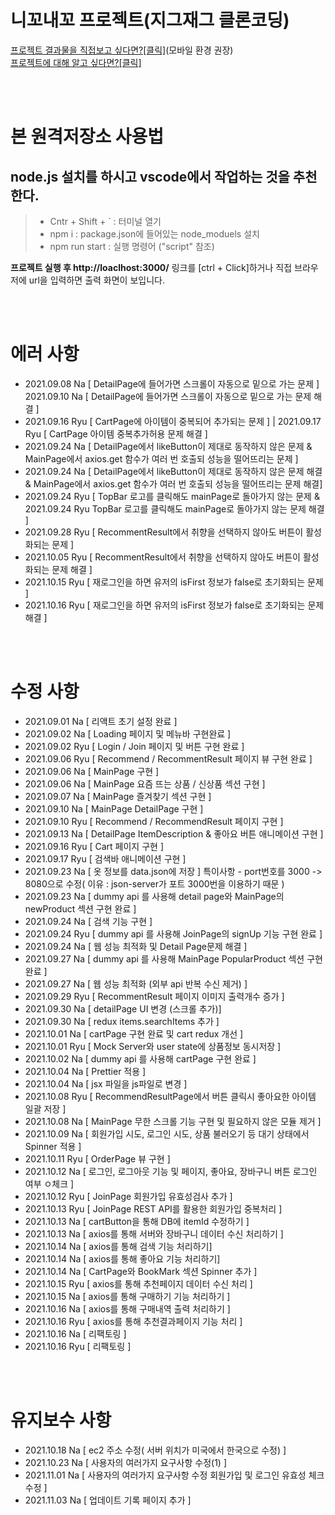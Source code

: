 # 니꼬내꼬 프로젝트(지그재그 클론코딩)

[프로젝트 결과물을 직접보고 싶다면?[클릭]]()(모바일 환경 권장)<br>
[프로젝트에 대해 알고 싶다면?[클릭]](https://grey-fairy-603.notion.site/1cab68a68dbe42308935d70d4a08e0bb)

<br>
<br>

# 본 원격저장소 사용법

## node.js 설치를 하시고 vscode에서 작업하는 것을 추천한다.

> - Cntr + Shift + ` : 터미널 열기
> - npm i : package.json에 들어있는 node_moduels 설치
> - npm run start : 실행 명령어 ("script" 참조)

**프로젝트 실행 후 http://loaclhost:3000/** 링크를 [ctrl + Click]하거나 직접 브라우저에 url을 입력하면 출력 화면이 보입니다.

<br>
<br>

# 에러 사항

- 2021.09.08 Na [ DetailPage에 들어가면 스크롤이 자동으로 밑으로 가는 문제 ] 2021.09.10 Na [ DetailPage에 들어가면 스크롤이 자동으로 밑으로 가는 문제 해결 ]
- 2021.09.16 Ryu [ CartPage에 아이템이 중복되어 추가되는 문제 ] | 2021.09.17 Ryu [ CartPage 아이템 중복추가허용 문제 해결 ]
- 2021.09.24 Na [ DetailPage에서 likeButton이 제대로 동작하지 않은 문제 & MainPage에서 axios.get 함수가 여러 번 호출되 성능을 떨어뜨리는 문제 ]
- 2021.09.24 Na [ DetailPage에서 likeButton이 제대로 동작하지 않은 문제 해결 & MainPage에서 axios.get 함수가 여러 번 호출되 성능을 떨어뜨리는 문제 해결]
- 2021.09.24 Ryu [ TopBar 로고를 클릭해도 mainPage로 돌아가지 않는 문제 & 2021.09.24 Ryu TopBar 로고를 클릭해도 mainPage로 돌아가지 않는 문제 해결 ]
- 2021.09.28 Ryu [ RecommentResult에서 취향을 선택하지 않아도 버튼이 활성화되는 문제 ]
- 2021.10.05 Ryu [ RecommentResult에서 취향을 선택하지 않아도 버튼이 활성화되는 문제 해결 ]
- 2021.10.15 Ryu [ 재로그인을 하면 유저의 isFirst 정보가 false로 초기화되는 문제 ]
- 2021.10.16 Ryu [ 재로그인을 하면 유저의 isFirst 정보가 false로 초기화되는 문제 해결 ]

<br>
<br>

# 수정 사항

- 2021.09.01 Na [ 리액트 초기 설정 완료 ]
- 2021.09.02 Na [ Loading 페이지 및 메뉴바 구현완료 ]
- 2021.09.02 Ryu [ Login / Join 페이지 및 버튼 구현 완료 ]
- 2021.09.06 Ryu [ Recommend / RecommentResult 페이지 뷰 구현 완료 ]
- 2021.09.06 Na [ MainPage 구현 ]
- 2021.09.06 Na [ MainPage 요즘 뜨는 상품 / 신상품 섹션 구현 ]
- 2021.09.07 Na [ MainPage 즐겨찾기 섹션 구현 ]
- 2021.09.10 Na [ MainPage DetailPage 구현 ]
- 2021.09.10 Ryu [ Recommend / RecommendResult 페이지 구현 ]
- 2021.09.13 Na [ DetailPage ItemDescription & 좋아요 버튼 애니메이션 구현 ]
- 2021.09.16 Ryu [ Cart 페이지 구현 ]
- 2021.09.17 Ryu [ 검색바 애니메이션 구현 ]
- 2021.09.23 Na [ 옷 정보를 data.json에 저장 ] 특이사항 - port번호를 3000 -> 8080으로 수정( 이유 : json-server가 포트 3000번을 이용하기 때문 )
- 2021.09.23 Na [ dummy api 를 사용해 detail page와 MainPage의 newProduct 섹션 구현 완료 ]
- 2021.09.24 Na [ 검색 기능 구현 ]
- 2021.09.24 Ryu [ dummy api 를 사용해 JoinPage의 signUp 기능 구현 완료 ]
- 2021.09.24 Na [ 웹 성능 최적화 및 Detail Page문제 해결 ]
- 2021.09.27 Na [ dummy api 를 사용해 MainPage PopularProduct 섹션 구현 완료 ]
- 2021.09.27 Na [ 웹 성능 최적화 (외부 api 반복 수신 제거) ]
- 2021.09.29 Ryu [ RecommentResult 페이지 이미지 출력개수 증가 ]
- 2021.09.30 Na [ detailPage UI 변경 (스크롤 추가)]
- 2021.09.30 Na [ redux items.searchItems 추가 ]
- 2021.10.01 Na [ cartPage 구현 완료 및 cart redux 개선 ]
- 2021.10.01 Ryu [ Mock Server와 user state에 상품정보 동시저장 ]
- 2021.10.02 Na [ dummy api 를 사용해 cartPage 구현 완료 ]
- 2021.10.04 Na [ Prettier 적용 ]
- 2021.10.04 Na [ jsx 파일을 js파일로 변경 ]
- 2021.10.08 Ryu [ RecommendResultPage에서 버튼 클릭시 좋아요한 아이템 일괄 저장 ]
- 2021.10.08 Na [ MainPage 무한 스크롤 기능 구현 및 필요하지 않은 모듈 제거 ]
- 2021.10.09 Na [ 회원가입 시도, 로그인 시도, 상품 불러오기 등 대기 상태에서 Spinner 적용 ]
- 2021.10.11 Ryu [ OrderPage 뷰 구현 ]
- 2021.10.12 Na [ 로그인, 로그아웃 기능 및 페이지, 좋아요, 장바구니 버튼 로그인 여부 ㅇ체크 ]
- 2021.10.12 Ryu [ JoinPage 회원가입 유효성검사 추가 ]
- 2021.10.13 Ryu [ JoinPage REST API를 활용한 회원가입 중복처리 ]
- 2021.10.13 Na [ cartButton을 통해 DB에 itemId 수정하기 ]
- 2021.10.13 Na [ axios를 통해 서버와 장바구니 데이터 수신 처리하기 ]
- 2021.10.14 Na [ axios를 통해 검색 기능 처리하기]
- 2021.10.14 Na [ axios를 통해 좋아요 기능 처리하기]
- 2021.10.14 Na [ CartPage와 BookMark 섹션 Spinner 추가 ]
- 2021.10.15 Ryu [ axios를 통해 추천페이지 데이터 수신 처리 ]
- 2021.10.15 Na [ axios를 통해 구매하기 기능 처리하기 ]
- 2021.10.16 Na [ axios를 통해 구매내역 출력 처리하기 ]
- 2021.10.16 Ryu [ axios를 통해 추천결과페이지 기능 처리 ]
- 2021.10.16 Na [ 리팩토링 ]
- 2021.10.16 Ryu [ 리팩토링 ]

<br>
<br>

# 유지보수 사항

- 2021.10.18 Na [ ec2 주소 수정( 서버 위치가 미국에서 한국으로 수정) ]
- 2021.10.23 Na [ 사용자의 여러가지 요구사항 수정(1) ]
- 2021.11.01 Na [ 사용자의 여러가지 요구사항 수정 회원가입 및 로그인 유효성 체크 수정 ]
- 2021.11.03 Na [ 업데이트 기록 페이지 추가 ]
